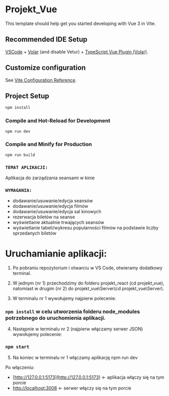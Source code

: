 # Projekt_Vue

This template should help get you started developing with Vue 3 in Vite.

## Recommended IDE Setup

[VSCode](https://code.visualstudio.com/) + [Volar](https://marketplace.visualstudio.com/items?itemName=Vue.volar) (and disable Vetur) + [TypeScript Vue Plugin (Volar)](https://marketplace.visualstudio.com/items?itemName=Vue.vscode-typescript-vue-plugin).

## Customize configuration

See [Vite Configuration Reference](https://vitejs.dev/config/).

## Project Setup

```sh
npm install
```

### Compile and Hot-Reload for Development

```sh
npm run dev
```

### Compile and Minify for Production

```sh
npm run build
```

### `TEMAT APLIKACJI:`

Aplikacja do zarządzania seansami w kinie

### `WYMAGANIA:`

- dodawanie/usuwanie/edycja seansów
- dodawanie/usuwanie/edycja filmów
- dodawanie/usuwanie/edycja sal kinowych
- rezerwacja biletów na seanse
- wyświetlanie aktualnie trwających seansów
- wyświetlanie tabeli/wykresu popularności filmów na podstawie liczby sprzedanych biletów

# Uruchamianie aplikacji:

1. Po pobraniu repozytorium i otwarciu w VS Code, otwieramy dodatkowy terminal.
2. W jednym (nr 1) przechodzimy do folderu projekt_react (cd projekt_vue), natomiast w drugim (nr 2) do projekt_vue\Server(cd projekt_vue\Server).

3. W terminalu nr 1 wywołujemy najpierw polecenie:

### `npm install` w celu utworzenia folderu node_modules potrzebnego do uruchomienia aplikacji.

4. Następnie w terminalu nr 2 (najpierw włączamy serwer JSON) wywołujemy polecenie:

### `npm start`

5. Na koniec w terminalu nr 1 włączamy aplikację npm run dev

Po włączeniu:

- [http://127.0.0.1:5173](http://127.0.0.1:5173) <- aplikacja włączy się na tym porcie
- [http://localhost:3008](http://localhost:3006) <- serwer włączy się na tym porcie
